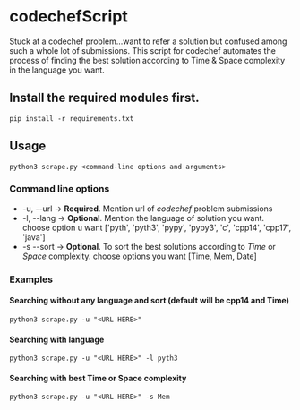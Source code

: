 # codechefScript
Stuck at a codechef problem...want to refer a solution but confused among such a whole lot of submissions. This script for codechef automates the process of finding the best solution according to Time & Space complexity in the language you want. 

## Install the required modules first.

`pip install -r requirements.txt`

## Usage

`python3 scrape.py <command-line options and arguments>`

### Command line options
* -u, --url -> **Required**. Mention url of *codechef* problem submissions
* -l, --lang -> **Optional**. Mention the language of solution you want. choose option u want ['pyth', 'pyth3', 'pypy', 'pypy3', 'c', 'cpp14', 'cpp17', 'java'] 
* -s --sort -> **Optional**. To sort the best solutions according to *Time* or *Space* complexity. choose options you want [Time, Mem, Date]

### Examples
#### Searching without any language and sort (default will be cpp14 and Time)
`python3 scrape.py -u "<URL HERE>"`

#### Searching with language
`python3 scrape.py -u "<URL HERE>" -l pyth3`

#### Searching with best Time or Space complexity
`python3 scrape.py -u "<URL HERE>" -s Mem`
